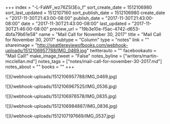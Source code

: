 +++
index = "-L-FaWF_wz76Z5I3Eo_f"
sort_create_date = 1512106980
sort_last_updated = 1512107160
sort_publish_date = 1512106980
create_date = "2017-11-30T21:43:00-08:00"
publish_date = "2017-11-30T21:43:00-08:00"
date = "2017-11-30T21:43:00-08:00"
last_updated = "2017-11-30T21:46:00-08:00"
preview_url = "19b3e10e-f5ac-4742-d653-4bfa79b61e58"
name = "Mail Call for November 30, 2017"
title = "Mail Call for November 30, 2017"
subtype = "Column"
type = "notes"
link = ""
shareimage = "http://seattlereviewofbooks.com/webhook-uploads/1512106957788/IMG_0469.jpg"
twitterauto = ""
facebookauto = "Mail Call!"
make_image_tweet = "False"
notes_byline = ["writers/martin-mcclellan.md"]
notes_tags = ["notes/mail-call-for-november-30-2017.md"]
notes_about = ""
books = ""
+++
<p class="image">![](/webhook-uploads/1512106957788/IMG_0469.jpg)</p>
<p class="image">![](/webhook-uploads/1512106967525/IMG_0536.jpg)</p>
<p class="image">![](/webhook-uploads/1512106976578/IMG_0835.jpg)</p>
<p class="image">![](/webhook-uploads/1512106984887/IMG_0836.jpg)</p>
<p class="image">![](/webhook-uploads/1512107197669/IMG_0537.jpg)</p>